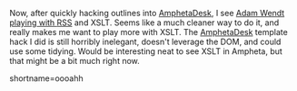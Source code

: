 <p>Now, after quickly hacking outlines into <a href="http://www.decafbad.com/twiki/bin/view/Main/AmphetaDesk">AmphetaDesk</a>, I see <a href="http://ipwebdev.com/radio/2002/06/07.php#a177">Adam Wendt playing with <a href="http://www.decafbad.com/twiki/bin/view/Main/RSS">RSS</a> and XSLT</a>.  Seems like a much cleaner way to do it, and really makes me  want to play more with XSLT.  The <a href="http://www.decafbad.com/twiki/bin/view/Main/AmphetaDesk">AmphetaDesk</a> template hack I did is still horribly inelegant, doesn't leverage the DOM, and could use some tidying.  Would be interesting neat to see XSLT in Ampheta, but that might be a bit much right now.</p>
<!--more-->
shortname=oooahh
